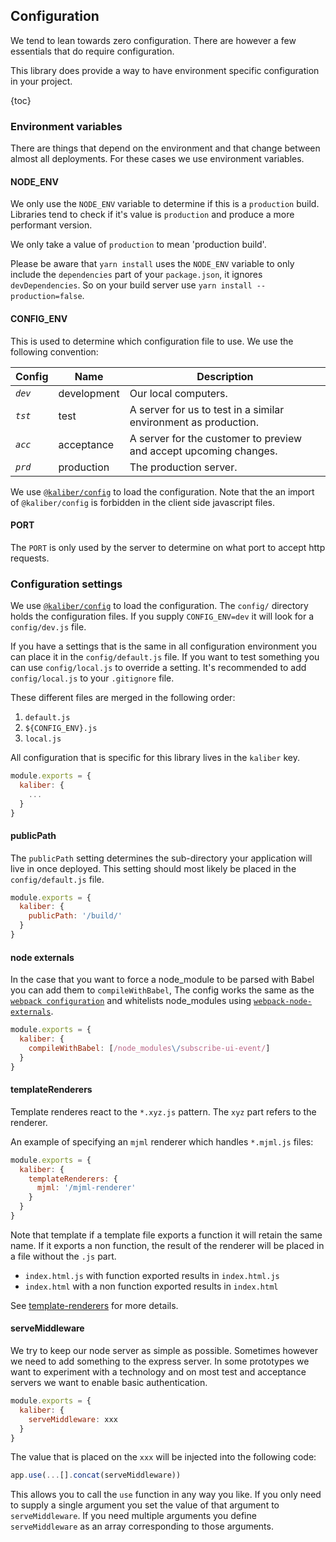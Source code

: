 ## Configuration

We tend to lean towards zero configuration. There are however a few essentials that do require
configuration.

This library does provide a way to have environment specific configuration in your project.

{toc}

### Environment variables

There are things that depend on the environment and that change between almost all deployments. For
these cases we use environment variables.

#### NODE_ENV

We only use the `NODE_ENV` variable to determine if this is a `production` build. Libraries tend to
check if it's value is `production` and produce a more performant version.

We only take a value of `production` to mean 'production build'.

Please be aware that `yarn install` uses the `NODE_ENV` variable to only include the `dependencies`
part of your `package.json`, it ignores `devDependencies`. So on your build server use
`yarn install --production=false`.

#### CONFIG_ENV

This is used to determine which configuration file to use. We use the following convention:

| Config  | Name        | Description                                                       |
| ------- |------------ | ----------------------------------------------------------------- |
| *`dev`* | development | Our local computers.                                              |
| *`tst`* | test        | A server for us to test in a similar environment as production.   |
| *`acc`* | acceptance  | A server for the customer to preview and accept upcoming changes. |
| *`prd`* | production  | The production server.                                            |

We use [`@kaliber/config`](https://github.com/kaliberjs/config) to load the configuration. Note that
the an import of `@kaliber/config` is forbidden in the client side javascript files.

#### PORT

The `PORT` is only used by the server to determine on what port to accept http requests.

### Configuration settings

We use [`@kaliber/config`](https://github.com/kaliberjs/config) to load the configuration. The
`config/` directory holds the configuration files. If you supply `CONFIG_ENV=dev` it will look for
a `config/dev.js` file.

If you have a settings that is the same in all configuration environment you can place it in the
`config/default.js` file. If you want to test something you can use `config/local.js` to override
a setting. It's recommended to add `config/local.js` to your `.gitignore` file.

These different files are merged in the following order:
1. `default.js`
2. `${CONFIG_ENV}.js`
3. `local.js`

All configuration that is specific for this library lives in the `kaliber` key.

```js
module.exports = {
  kaliber: {
    ...
  }
}
```

#### publicPath

The `publicPath` setting determines the sub-directory your application will live in once deployed.
This setting should most likely be placed in the `config/default.js` file.

```js
module.exports = {
  kaliber: {
    publicPath: '/build/'
  }
}
```

#### node externals

In the case that you want to force a node_module to be parsed with Babel you can add them to
`compileWithBabel`, The config works the same as the [`webpack configuration`](https://webpack.js.org/configuration/module/#condition)
and whitelists node_modules using [`webpack-node-externals`](https://github.com/liady/webpack-node-externals#optionswhitelist-).

```js
module.exports = {
  kaliber: {
    compileWithBabel: [/node_modules\/subscribe-ui-event/]
  }
}
```

#### templateRenderers

Template renderes react to the `*.xyz.js` pattern. The `xyz` part refers to the renderer.

An example of specifying an `mjml` renderer which handles `*.mjml.js` files:
```js
module.exports = {
  kaliber: {
    templateRenderers: {
      mjml: '/mjml-renderer'
    }
  }
}
```

Note that template if a template file exports a function it will retain the same name. If it exports
a non function, the result of the renderer will be placed in a file without the `.js` part.

- `index.html.js` with function exported results in `index.html.js`
- `index.html` with a non function exported results in `index.html`

See [template-renderers](/template-renderers) for more details.

#### serveMiddleware

We try to keep our node server as simple as possible. Sometimes however we need to add something to
the express server. In some prototypes we want to experiment with a technology and on most test and
acceptance servers we want to enable basic authentication.

```js
module.exports = {
  kaliber: {
    serveMiddleware: xxx
  }
}
```

The value that is placed on the `xxx` will be injected into the following code:

```js
app.use(...[].concat(serveMiddleware))
```

This allows you to call the `use` function in any way you like. If you only need to supply a single
argument you set the value of that argument to `serveMiddleware`. If you need multiple arguments you
define `serveMiddleware` as an array corresponding to those arguments.
